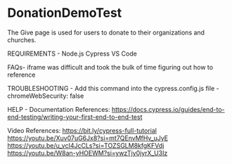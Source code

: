 # DonationDemoTest

The Give page is used for users to donate to their organizations and churches.

REQUIREMENTS - 
Node.js
Cypress
VS Code

FAQs-
iframe was difficult and took the bulk of time figuring out how to reference

TROUBLESHOOTING - 
Add this command into the cypress.config.js file - chromeWebSecurity: false

HELP - 
Documentation References:
https://docs.cypress.io/guides/end-to-end-testing/writing-your-first-end-to-end-test

Video References:
https://bit.ly/cypress-full-tutorial
https://youtu.be/Xuv07uG6Jx8?si=mt7QEnvMfHv_uJyE
https://youtu.be/u_vcI4JcCLs?si=TOZSGLM8kfgKFVdj
https://youtu.be/W8an-yHOEWM?si=ywzTjy0jyrX_U3Iz

